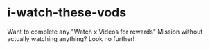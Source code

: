 # i-watch-these-vods
Want to complete any "Watch x Videos for rewards" Mission without actually watching anything? Look no further!
